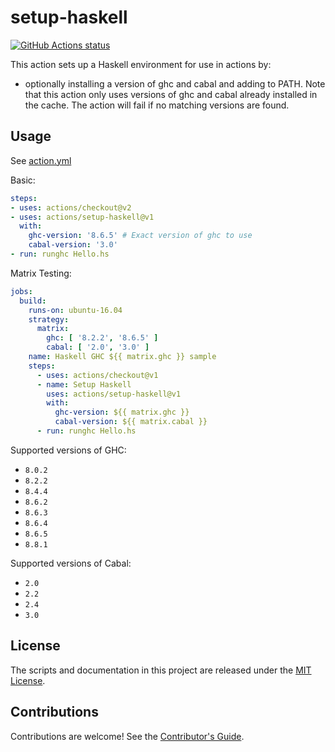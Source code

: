 # setup-haskell

<p align="left">
  <a href="https://github.com/actions/setup-haskell"><img alt="GitHub Actions status" src="https://github.com/actions/setup-haskell/workflows/Main%20workflow/badge.svg"></a>
</p>

This action sets up a Haskell environment for use in actions by:

- optionally installing a version of ghc and cabal and adding to PATH. Note that this action only uses versions of ghc and cabal already installed in the cache. The action will fail if no matching versions are found.

## Usage

See [action.yml](action.yml)

Basic:

``` yaml
steps:
- uses: actions/checkout@v2
- uses: actions/setup-haskell@v1
  with:
    ghc-version: '8.6.5' # Exact version of ghc to use
    cabal-version: '3.0'
- run: runghc Hello.hs
```

Matrix Testing:

``` yaml
jobs:
  build:
    runs-on: ubuntu-16.04
    strategy:
      matrix:
        ghc: [ '8.2.2', '8.6.5' ]
        cabal: [ '2.0', '3.0' ]
    name: Haskell GHC ${{ matrix.ghc }} sample
    steps:
      - uses: actions/checkout@v1
      - name: Setup Haskell
        uses: actions/setup-haskell@v1
        with:
          ghc-version: ${{ matrix.ghc }}
          cabal-version: ${{ matrix.cabal }}
      - run: runghc Hello.hs
```

Supported versions of GHC:

- `8.0.2`
- `8.2.2`
- `8.4.4`
- `8.6.2`
- `8.6.3`
- `8.6.4`
- `8.6.5`
- `8.8.1`

Supported versions of Cabal:

- `2.0`
- `2.2`
- `2.4`
- `3.0`

## License

The scripts and documentation in this project are released under the [MIT License](LICENSE).

## Contributions

Contributions are welcome!  See the [Contributor's Guide](docs/contributors.md).
